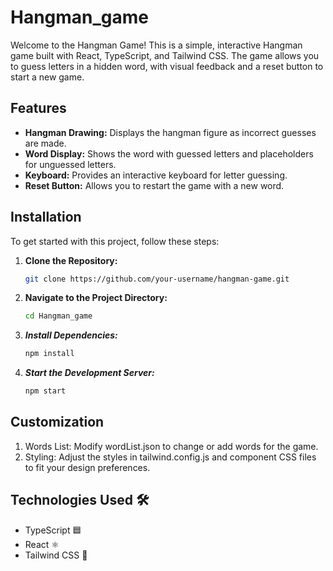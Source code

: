 # Hangman_game

Welcome to the Hangman Game! This is a simple, interactive Hangman game built with React, TypeScript, and Tailwind CSS. The game allows you to guess letters in a hidden word, with visual feedback and a reset button to start a new game.

## Features

- **Hangman Drawing:** Displays the hangman figure as incorrect guesses are made.
- **Word Display:** Shows the word with guessed letters and placeholders for unguessed letters.
- **Keyboard:** Provides an interactive keyboard for letter guessing.
- **Reset Button:** Allows you to restart the game with a new word.

## Installation

To get started with this project, follow these steps:

1. **Clone the Repository:**

   ```bash
   git clone https://github.com/your-username/hangman-game.git

2. **Navigate to the Project Directory:**
   ```bash
   cd Hangman_game
   
3. ***Install Dependencies:***
   ```bash
   npm install
4. ***Start the Development Server:***
   ```bash
   npm start

## Customization
1. Words List: Modify wordList.json to change or add words for the game.
2. Styling: Adjust the styles in tailwind.config.js and component CSS files to fit your design preferences.


## Technologies Used 🛠️

- TypeScript 🟦
- React ⚛️
- Tailwind CSS 🌈

